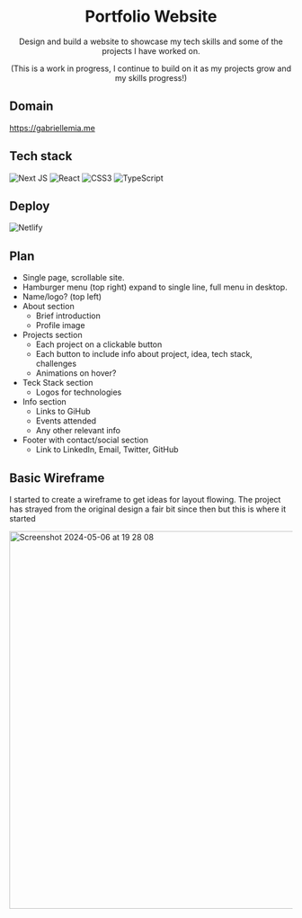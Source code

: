 <div align="center">
  
# Portfolio Website


Design and build a website to showcase my tech skills and some of the projects I have worked on.

(This is a work in progress, I continue to build on it as my projects grow and my skills progress!)

</div>

## Domain

https://gabriellemia.me

## Tech stack

![Next JS](https://img.shields.io/badge/Next-black?style=for-the-badge&logo=next.js&logoColor=white)
![React](https://img.shields.io/badge/react-%2320232a.svg?style=for-the-badge&logo=react&logoColor=%2361DAFB)
![CSS3](https://img.shields.io/badge/css3-%231572B6.svg?style=for-the-badge&logo=css3&logoColor=white)
![TypeScript](https://img.shields.io/badge/typescript-%23007ACC.svg?style=for-the-badge&logo=typescript&logoColor=white)

## Deploy

![Netlify](https://img.shields.io/badge/netlify-%23000000.svg?style=for-the-badge&logo=netlify&logoColor=#00C7B7)

## Plan

- Single page, scrollable site.
- Hamburger menu (top right) expand to single line, full menu in desktop.
- Name/logo? (top left)
- About section
    - Brief introduction
    - Profile image
- Projects section
    - Each project on a clickable button
    - Each button to include info about project, idea, tech stack, challenges
    - Animations on hover?
- Teck Stack section
    - Logos for technologies
- Info section
    - Links to GiHub
    - Events attended
    - Any other relevant info
- Footer with contact/social section
    - Link to LinkedIn, Email, Twitter, GitHub

## Basic Wireframe

I started to create a wireframe to get ideas for layout flowing.  The project has strayed from the original design a fair bit since then but this is where it started

<img width="672" alt="Screenshot 2024-05-06 at 19 28 08" src="https://github.com/gabriellemia/portfolio/assets/78322726/3f442123-d162-4191-aaf4-b01543efc20d">
